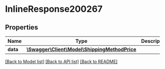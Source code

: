 # InlineResponse200267

## Properties
Name | Type | Description | Notes
------------ | ------------- | ------------- | -------------
**data** | [**\Swagger\Client\Model\ShippingMethodPrice**](ShippingMethodPrice.md) |  | [optional] 

[[Back to Model list]](../../README.md#documentation-for-models) [[Back to API list]](../../README.md#documentation-for-api-endpoints) [[Back to README]](../../README.md)

